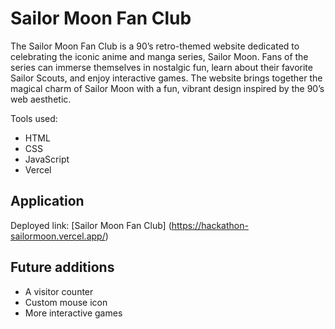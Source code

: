 # Sailor Moon Fan Club

The Sailor Moon Fan Club is a 90’s retro-themed website dedicated to celebrating the iconic anime and manga series, Sailor Moon. Fans of the series can immerse themselves in nostalgic fun, learn about their favorite Sailor Scouts, and enjoy interactive games. The website brings together the magical charm of Sailor Moon with a fun, vibrant design inspired by the 90’s web aesthetic.

Tools used:

- HTML
- CSS
- JavaScript
- Vercel

## Application

Deployed link: [Sailor Moon Fan Club] (https://hackathon-sailormoon.vercel.app/)

## Future additions

- A visitor counter
- Custom mouse icon
- More interactive games
